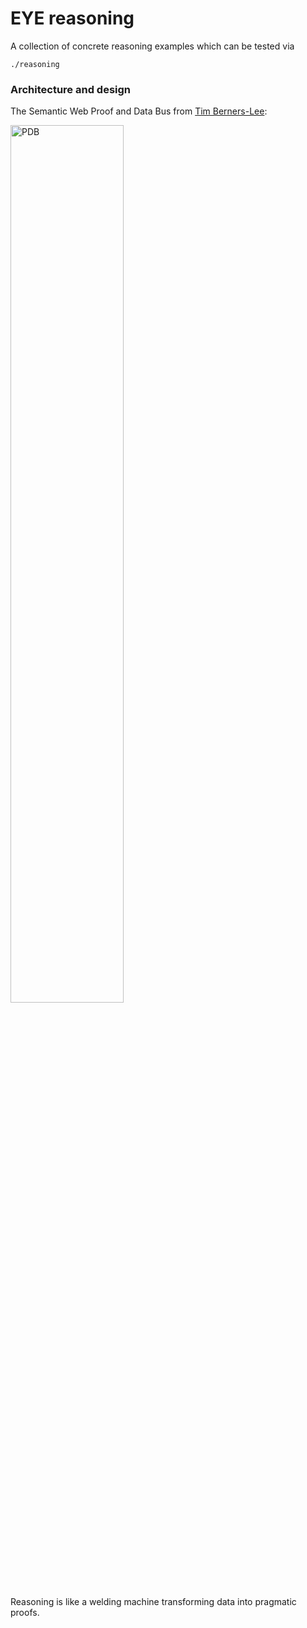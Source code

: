 # EYE reasoning

A collection of concrete reasoning examples which can be tested via
```
./reasoning
```

### Architecture and design

The Semantic Web Proof and Data Bus from [Tim Berners-Lee](http://www.w3.org/People/Berners-Lee/):  
  
<img src="https://www.w3.org/DesignIssues/diagrams/sweb-bus.png" width="60%" height="60%" alt="PDB"/>  

Reasoning is like a welding machine transforming data into pragmatic proofs.  
